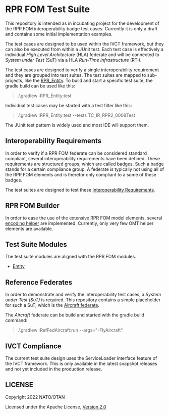 # RPR FOM Test Suite

This repository is intended as in incubating project for the development of the RPR FOM interoperability badge test cases. Currently it is only a draft and contains some initial implementation examples.

The test cases are designed to be used within the IVCT framework, but they can also be executed from within a JUnit test. Each test case is effectively a individual *High Level Architecture* (HLA) federate and will be connected to *System under Test* (SuT) via a HLA *Run-Time Infrastructure* (RTI).

The test cases are designed to verify a single interoperability requirement and they are grouped into test suites. The test suites are mapped to sub-projects, like the [RPR_Entity](/RPR_Entity/). To build and start a specific test suite, the gradle build can be used like this:

> .\gradlew :RPR_Entity:test

Individual test cases may be started with a test filter like this:

> .\gradlew :RPR_Entity:test --tests TC_IR_RPR2_0008Test

The JUnit test pattern is widely used and most IDE will support them. 

## Interoperability Requirements

In order to verify if a RPR FOM federate can be considered standard compliant, several interoperability requirements have been defined. These requirements are structured groups, which are called badges. Such a badge stands for a certain compliance group. A federate is typically not using all of the RPR FOM elements and is therefor only compliant to a some of these badges.  

The test suites are designed to test these [Interoperability Requirements](docs/src/interoperability-requirements.md).

## RPR FOM Builder

In order to ease the use of the extensive RPR FOM model elements, several [encoding helper](docs/src/rpr-builder-encoding.md) are implemented. Currently, only very few OMT helper elements are available. 

## Test Suite Modules

The test suite modules are aligned with the RPR FOM modules.

- [Entity](docs/src/ts-entity.md)

## Reference Federates

In order to demonstrate and verify the interoperability test cases, a *System under Test (SuT)* is required. This repository contains a simple placeholder for such a SuT, which is the [Aircraft federate](docs/src/rf-aircraft.md). 

The *Aircraft* federate can be build and started with the gradle build command:

> .\gradlew :RefFedAircraft:run --args="-FlyAircraft"

## IVCT Compliance

The current test suite design uses the ServiceLoader interface feature of the IVCT framework. This is only available in the latest snapshot releases and not yet included in the production release. 


## LICENSE

Copyright 2022 NATO/OTAN

Licensed under the Apache License, [Version 2.0](http://www.apache.org/licenses/LICENSE-2.0)
